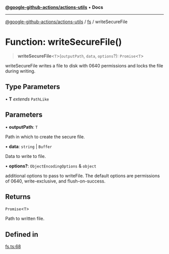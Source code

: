 [**@google-github-actions/actions-utils**](../../README.md) • **Docs**

***

[@google-github-actions/actions-utils](../../modules.md) / [fs](../README.md) / writeSecureFile

# Function: writeSecureFile()

> **writeSecureFile**\<`T`\>(`outputPath`, `data`, `options`?): `Promise`\<`T`\>

writeSecureFile writes a file to disk with 0640 permissions and locks the
file during writing.

## Type Parameters

• **T** *extends* `PathLike`

## Parameters

• **outputPath**: `T`

Path in which to create the secure file.

• **data**: `string` \| `Buffer`

Data to write to file.

• **options?**: `ObjectEncodingOptions` & `object`

additional options to pass to writeFile. The default options
are permissions of 0640, write-exclusive, and flush-on-success.

## Returns

`Promise`\<`T`\>

Path to written file.

## Defined in

[fs.ts:68](https://github.com/google-github-actions/actions-utils/blob/main/src/fs.ts#L68)
